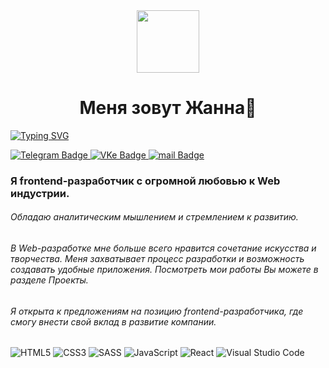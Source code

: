 

<div id="header" align="center">
<img src="https://i.giphy.com/media/v1.Y2lkPTc5MGI3NjExNjU3YzVvYW5qbGx2aWV4dDl2dTJwZDJhc3ZvNm1wdXhhbjVjNXJmaSZlcD12MV9pbnRlcm5hbF9naWZfYnlfaWQmY3Q9Zw/2ikwIgNrmPZICNmRyX/giphy.gif" width=100/>
</div>
<h1 align="center">Меня зовут Жанна👋</h1>


[![Typing SVG](https://readme-typing-svg.herokuapp.com?color=%2336BCF7&lines=Frontend+developer)](https://git.io/typing-svg)

<div id="contacts">
	<a href="https://t.me/BonaaFidess" tagret="_blank">
	 <img src="https://img.shields.io/badge/Telegram-blue?style=for-the-badge&logo=Telegram&logoColor=white" alt="Telegram Badge"/>
	</a>
	<a href="https://vk.com/id15426643" tagret="_blank">
  <img src="https://img.shields.io/badge/VK-blue?style=for-the-badge&logo=VK&logoColor=white" alt="VKe Badge"/>
</a>
<a href="mailto:agupova.j@gmail.com" tagret="_blank">
  <img src="https://img.shields.io/badge/mail-blue?style=for-the-badge&logo=mail&logoColor=white" alt="mail Badge"/>
</a>
</div>

### Я frontend-разработчик с огромной любовью к Web индустрии. 
###### Обладаю аналитическим мышлением и стремлением к развитию.
###### В Web-разработке мне больше всего нравится сочетание искусства и творчества. Меня захватывает процесс разработки и возможность создавать удобные приложения. Посмотреть мои работы Вы можете в разделе Проекты.
###### Я открыта к предложениям на позицию frontend-разработчика, где смогу внести свой вклад в развитие компании.

![HTML5](https://img.shields.io/badge/html5-%23E34F26.svg?style=for-the-badge&logo=html5&logoColor=white)
![CSS3](https://img.shields.io/badge/css3-%231572B6.svg?style=for-the-badge&logo=css3&logoColor=white)
	![SASS](https://img.shields.io/badge/SASS-hotpink.svg?style=for-the-badge&logo=SASS&logoColor=white)
![JavaScript](https://img.shields.io/badge/javascript-%23323330.svg?style=for-the-badge&logo=javascript&logoColor=%23F7DF1E)
![React](https://img.shields.io/badge/react-%2320232a.svg?style=for-the-badge&logo=react&logoColor=%2361DAFB)
![Visual Studio Code](https://img.shields.io/badge/Visual%20Studio%20Code-0078d7.svg?style=for-the-badge&logo=visual-studio-code&logoColor=white)


